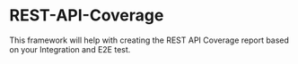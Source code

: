 # REST-API-Coverage
This framework will help with creating the REST API Coverage report based on your Integration and E2E test.
